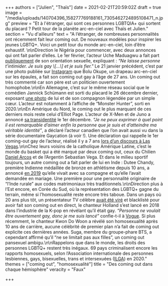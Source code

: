 +++
authors = ["Julien", "Thaïs"]
date = 2021-02-21T20:59:02Z
draft = true
image = "/media/uploads/140704396_158277769188161_7305462724895108471_n.jpg"
preview = "Et à l'étranger, qui sont ces personnes LGBTQIA+ qui sortent du placard ? Petit tour de la planète arc-en-ciel avec Thaïs et Julien."
section = "Vu d'ailleurs"
text = "A l’étranger, de nombreuses personnalités ont récemment fait leur coming out. De nouveaux modèles pour inspirer les jeunes LGBTQ+. Voici un petit tour du monde arc-en-ciel, loin d’être exhaustif. \n\nDirection le Nigéria pour commencer, avec deux annonces qui ont fait parler d’elles. Le 1er février, l’acteur Uche Maduagwu a fait part [publiquement](https://tetu.com/2021/02/01/lacteur-nigerian-uche-maguagwu-fait-son-coming-out-gay/) de son orientation sexuelle, expliquant : _“Ne laisse personne t'intimider. Je suis gay \\[…\\] et je suis fier.\"_ Le 21 janvier précédent, c’est par une photo publiée sur [Instagram](https://www.instagram.com/p/CKREamUs0y5/) que Bolu Okupe, un drapeau arc-en-ciel sur les épaules, a fait son coming out gay à l’âge de 27 ans. Un coming out très commenté car son père est un politicien ouvertement homophobe.\n\nEn Allemagne, c’est sur le même réseau social que le comédien Jannick Schümann est sorti du placard le 26 décembre dernier, exposant [une photo](https://tetu.com/2020/12/29/cet-acteur-allemand-vient-de-faire-son-coming-out-de-la-plus-jolie-des-facons/) de lui et de son compagnon légendée par un simple cœur. L’acteur est notamment à l’affiche de “Monster Hunter”, sorti en 2020.\n\nEn Amérique du Nord, le coming out le plus marquant de ces derniers mois reste celui d’Elliot Page. L’acteur de X-Men et de Juno a annoncé [sa transidentité](https://www.huffingtonpost.fr/entry/elliot-page-juno-coming-out-trans_fr_5fc67ebfc5b6e4b1ea4f3b2d) le 1er décembre. _“Je ne peux exprimer à quel point il est remarquable d’aimer enfin la personne que je suis et d’atteindre ma véritable identité”_, a déclaré l’acteur canadien que l’on avait aussi vu dans la série documentaire Gaycation (à voir !). Une déclaration qui rappelle le 1er coming-out gay de l’acteur, réalisé il y a 7 ans [lors d’un discours à Las Vegas](https://www.youtube.com/watch?v=1hlCEIUATzg&fbclid=IwAR2Y_tqOqAAlnQYBQbfk3iGyMUAv01EYh2hKKfI0vA_Q_NhWJJTlGOHNX88).\n\nChez leurs voisins de la catholique Amérique Latine, c’est le monde du basket qui a été marqué par deux coming out, ceux du Chilien [Daniel Arcos](https://www.instagram.com/p/B_EAt9cJVm4/?utm_source=ig_embed) et de l’Argentin Sebastian Vega. Et dans le milieu sportif toujours, un autre coming out a fait parler de lui en Inde : Dutee Chandy, première Indienne médaillée de bronze en athlétisme depuis 10 ans, a annoncé [en 2019](https://www.franceinter.fr/emissions/les-histoires-du-monde/les-histoires-du-monde-30-mai-2019) qu’elle vivait avec sa compagne et qu’elle l’avait demandée en mariage. Une première pour une personnalité originaire de “l’Inde rurale” aux codes matrimoniaux très traditionnels.\n\nDirection plus à l’Est encore, en Corée du Sud, où la représentation des LGBTQ+ gagne du terrain, même si l’homosexualité reste encore très taboue. Dans un pays où 20 ans plus tôt, un présentateur TV célèbre [avait été viré](https://abcnews.go.com/International/story?id=7351116&page=1) et blacklisté pour avoir fait son coming out en direct, le chanteur Holland s’est lancé en 2018 dans l’industrie de la K-pop en révélant qu’il était gay. _“Personne ne voulait être ouvertement gay, donc je me suis lancé”_ confie-t-il à [Vogue](https://www.vogue.co.uk/arts-and-lifestyle/article/k-pop-holland-on-coming-out). Si plus récemment, le chanteur Kwon Do Woon a révélé son homosexualité après 10 ans de carrière, aucune célébrité de premier plan n’a fait de coming out explicite ces dernières années. Suga, membre du groupe-phare BTS, a cependant affirmé qu’il “ne se limitait pas aux filles”, un coming out pansexuel ambigu.\n\nRappelons que dans le monde, les droits des personnes LGBTQ+ restent très inégaux. 69 pays criminalisent encore les rapports homosexuels, selon l’Association internationale des personnes lesbiennes, gays, bisexuelles, trans et intersexuées ([ILGA](https://ilga.org/sites/default/files/downloads/FRA_ILGA_World_map_sexual_orientation_laws_dec2020.png)) en 2020."
themes = ["coming out", "homosexualité"]
title = "Des coming out dans chaque hémisphère"
veracity = "Faux"

+++
